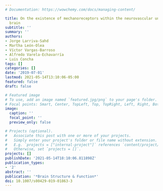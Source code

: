```yaml
---
# Documentation: https://wowchemy.com/docs/managing-content/

title: On the existence of mechanoreceptors within the neurovascular unit of the mammalian
  brain
subtitle: ''
summary: ''
authors:
- Jorge Larriva-Sahd
- Martha León-Olea
- Víctor Vargas-Barroso
- Alfredo Varela-Echavarría
- Luis Concha
tags: []
categories: []
date: '2019-07-01'
lastmod: 2021-05-14T13:10:06-05:00
featured: false
draft: false

# Featured image
# To use, add an image named `featured.jpg/png` to your page's folder.
# Focal points: Smart, Center, TopLeft, Top, TopRight, Left, Right, BottomLeft, Bottom, BottomRight.
image:
  caption: ''
  focal_point: ''
  preview_only: false

# Projects (optional).
#   Associate this post with one or more of your projects.
#   Simply enter your project's folder or file name without extension.
#   E.g. `projects = ["internal-project"]` references `content/project/deep-learning/index.md`.
#   Otherwise, set `projects = []`.
projects: []
publishDate: '2021-05-14T18:10:06.811898Z'
publication_types:
- '2'
abstract: ''
publication: '*Brain Structure & Function*'
doi: 10.1007/s00429-019-01863-3
---
```

